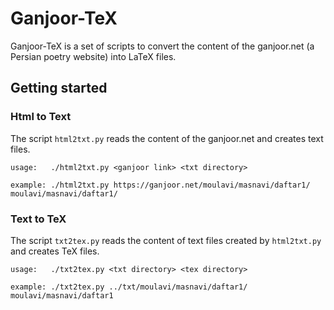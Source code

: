 # Ganjoor-TeX

Ganjoor-TeX is a set of scripts to convert the content of the ganjoor.net (a Persian poetry website) into LaTeX files.

## Getting started

### Html to Text

The script `html2txt.py` reads the content of the ganjoor.net and creates text files.

```
usage:   ./html2txt.py <ganjoor link> <txt directory>

example: ./html2txt.py https://ganjoor.net/moulavi/masnavi/daftar1/ moulavi/masnavi/daftar1/
```

### Text to TeX

The script `txt2tex.py` reads the content of text files created by `html2txt.py` and creates TeX files.

```
usage:   ./txt2tex.py <txt directory> <tex directory>

example: ./txt2tex.py ../txt/moulavi/masnavi/daftar1/ moulavi/masnavi/daftar1
```
